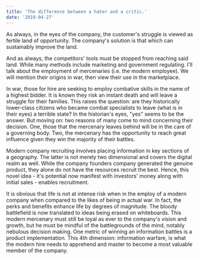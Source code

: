 ```yaml
---
title: 'The difference between a hater and a critic.'
date: '2019-04-27'
---
```

As always, in the eyes of the company, the customer's struggle is viewed as fertile land of opportunity. The company's solution is that which can sustainably improve the land.

And as always, the competitors' tools must be stopped from reaching said land. While many methods include marketing and government regulating.  I'll talk about the employment of mercenaries (i.e. the modern employee). We will mention their origins in war, then view their use in the marketplace.

In war, those for hire are seeking to employ combative skills in the name of a highest bidder. It is known they risk an instant death and will leave a struggle for their families. This raises the question: are they historically lower-class citizens who became combat specialists to leave (what is in their eyes) a terrible state? In the historian's eyes, "yes" seems to be the answer. But moving on: two reasons of many come to mind concerning their decision. One, those that the mercenary leaves behind will be in the care of a governing body. Two, the mercenary has the opportunity to reach great influence given they win the majority of their battles.

Modern company recruiting involves placing information in key sections of a geography. The latter is not merely two dimensional and covers the digital realm as well. While the company founders company generated the genuine product, they alone do not have the resources recruit the best. Hence, this novel idea - it's potential now manifest with investors' money along with initial sales - enables recruitment.

It is obvious that life is not at intense risk when in the employ of a modern company when compared to the likes of being in actual war. In fact, the perks and benefits enhance life by degrees of magnitude. The bloody battlefield is now translated to ideas being erased on whiteboards. This modern mercenary must still be loyal as ever to the company's vision and growth, but he must be mindful of the battlegrounds of the mind, notably nebulous decision making. One metric of winning an information battles is a product implementation. This 4th dimension: information warfare, is what the modern hire needs to apprehend and master to become a most valuable member of the company.
